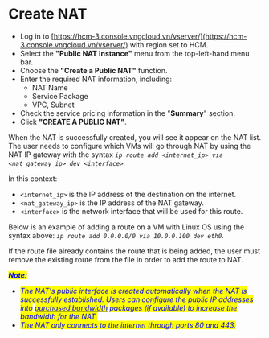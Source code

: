 # Create NAT

* Log in to [https://hcm-3.console.vngcloud.vn/vserver/](https://hcm-3.console.vngcloud.vn/vserver/) with region set to HCM.
* Select the **"Public NAT Instance"** menu from the top-left-hand menu bar.
* Choose the **"Create a Public NAT"** function.
* Enter the required NAT information, including:
  * NAT Name
  * Service Package
  * VPC, Subnet
* Check the service pricing information in the "**Summary**" section.
* Click **"CREATE A PUBLIC NAT"**.

When the NAT is successfully created, you will see it appear on the NAT list. The user needs to configure which VMs will go through NAT by using the NAT IP gateway with the syntax _`ip route add <internet_ip> via <nat_gateway_ip> dev <interface>`._

In this context:

* `<internet_ip>` is the IP address of the destination on the internet.
* `<nat_gateway_ip>` is the IP address of the NAT gateway.
* `<interface>` is the network interface that will be used for this route.

Below is an example of adding a route on a VM with Linux OS using the syntax above: _`ip route add 0.0.0.0/0 via 10.0.0.100 dev eth0`._

If the route file already contains the route that is being added, the user must remove the existing route from the file in order to add the route to NAT.

_<mark style="color:blue;">**Note:**</mark>_

* _<mark style="color:blue;">The NAT's public interface is created automatically when the NAT is successfully established. Users can configure the public IP addresses into</mark>_ [_<mark style="color:blue;">purchased bandwidth</mark>_](https://docs.vngcloud.vn/vng-cloud-document/vserver/compute-hcm03-1a/vpc/bandwidth/datatransfers-bandwidth-service) _<mark style="color:blue;">packages (if available) to increase the bandwidth for the NAT.</mark>_
* _<mark style="color:blue;">The NAT only connects to the internet through ports 80 and 443.</mark>_

